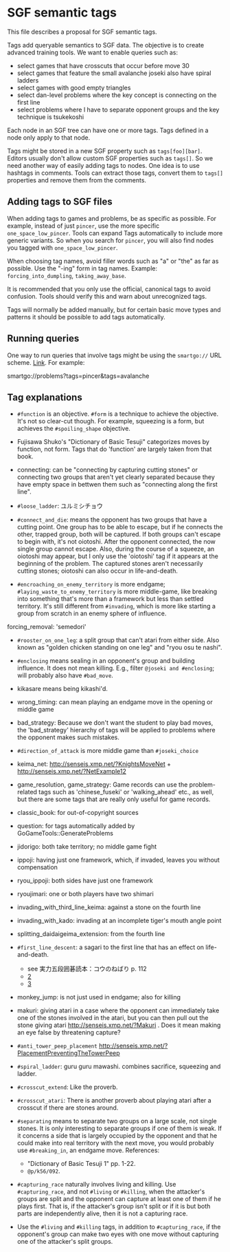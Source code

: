 # SGF semantic tags

This file describes a proposal for SGF semantic tags.

Tags add queryable semantics to SGF data. The objective is to create advanced
training tools. We want to enable queries such as:

- select games that have crosscuts that occur before move 30
- select games that feature the small avalanche joseki also have spiral ladders
- select games with good empty triangles
- select dan-level problems where the key concept is connecting on the first
  line
- select problems where I have to separate opponent groups and the key
  technique is tsukekoshi

Each node in an SGF tree can have one or more tags. Tags defined in a node only
apply to that node.

Tags might be stored in a new SGF property such as `tags[foo][bar]`. Editors
usually don't allow custom SGF properties such as `tags[]`. So we need another
way of easily adding tags to nodes. One idea is to use hashtags in comments.
Tools can extract those tags, convert them to `tags[]` properties and remove
them from the comments.

## Adding tags to SGF files

When adding tags to games and problems, be as specific as possible. For
example, instead of just `pincer`, use the more specific
`one_space_low_pincer`. Tools can expand Tags automatically to include more
generic variants. So when you search for `pincer`, you will also find nodes you
tagged with `one_space_low_pincer`.

When choosing tag names, avoid filler words such as "a" or "the" as far as
possible. Use the "-ing" form in tag names. Example: `forcing_into_dumpling`,
`taking_away_base`.

It is recommended that you only use the official, canonical tags to avoid
confusion. Tools should verify this and warn about unrecognized tags.

Tags will normally be added manually, but for certain basic move types and
patterns it should be possible to add tags automatically.

## Running queries

One way to run queries that involve tags might be using the `smartgo://` URL
scheme. [Link](https://smartgo.com/blog/smartgo-url-scheme.html). For example:

   smartgo://problems?tags=pincer&tags=avalanche

## Tag explanations

- `#function` is an objective. `#form` is a technique to achieve the objective.
It's not so clear-cut though. For example, squeezing is a form, but achieves
the `#spoiling_shape` objective.

- Fujisawa Shuko's "Dictionary of Basic Tesuji" categorizes moves by function,
not form. Tags that do 'function' are largely taken from that book.

- connecting: can be "connecting by capturing cutting stones" or connecting
two groups that aren't yet clearly separated because they have empty space in
bettwen them such as "connecting along the first line".

- `#loose_ladder`: ユルミシチョウ

- `#connect_and_die`: means the opponent has two groups that have a cutting
  point. One group has to be able to escape, but if he connects the other,
  trapped group, both will be captured. If both groups can't escape to begin
  with, it's not oiotoshi. After the opponent connected, the now single group
  cannot escape. Also, during the course of a squeeze, an oiotoshi may appear,
  but I only use the 'oiotoshi' tag if it appears at the beginning of the
  problem. The captured stones aren't necessarily cutting stones; oiotoshi can
  also occur in life-and-death.

- `#encroaching_on_enemy_territory` is more endgame;
  `#laying_waste_to_enemy_territory` is more middle-game, like breaking into
  something that's more than a framework but less than settled territory. It's
  still different from `#invading`, which is more like starting a group from
  scratch in an enemy sphere of influence.

forcing_removal: 'semedori'

- `#rooster_on_one_leg`: a split group that can't atari from either side. Also
  known as "golden chicken standing on one leg" and "ryou osu te nashi".

- `#enclosing` means sealing in an opponent's group and building influence. It
does not mean killing. E.g., filter `@joseki and #enclosing`; will probably also
have `#bad_move`.

- kikasare means being kikashi'd.

- wrong_timing: can mean playing an endgame move in the opening or middle game

- bad_strategy: Because we don't want the student to play bad moves, the
'bad_strategy' hierarchy of tags will be applied to problems where the opponent
makes such mistakes.

- `#direction_of_attack` is more middle game than `#joseki_choice`

- keima_net: http://senseis.xmp.net/?KnightsMoveNet +
http://senseis.xmp.net/?NetExample12

- game_resolution, game_strategy: Game records can use the problem-related tags
such as 'chinese_fuseki' or 'walking_ahead' etc., as well, but there are some
tags that are really only useful for game records.

- classic_book: for out-of-copyright sources

- question: for tags automatically added by GoGameTools::GenerateProblems

- jidorigo: both take territory; no middle game fight

- ippoji: having just one framework, which, if invaded, leaves you without
compensation

- ryou_ippoji: both sides have just one framework

- ryoujimari: one or both players have two shimari

- invading_with_third_line_keima: against a stone on the fourth line

- invading_with_kado: invading at an incomplete tiger's mouth angle point

- splitting_daidaigeima_extension: from the fourth line

- `#first_line_descent`: a sagari to the first line that has an effect on
  life-and-death.
  - see 実力五段囲碁読本：コウのねばり p. 112
  - [2](http://www.ntkr.co.jp/igoyogo/yogo_180.html)
  - [3](https://hebogo.jimdo.com/星-1/問題/)

- monkey_jump: is not just used in endgame; also for killing

- makuri: giving atari in a case where the opponent can immediately take one of
the stones involved in the atari, but you can then pull out the stone giving
atari http://senseis.xmp.net/?Makuri . Does it mean making an eye false by
threatening capture?

- `#anti_tower_peep_placement`
  http://senseis.xmp.net/?PlacementPreventingTheTowerPeep

- `#spiral_ladder`: guru guru mawashi. combines sacrifice, squeezing and
  ladder.

- `#crosscut_extend`: Like the proverb.

- `#crosscut_atari`: There is another proverb about playing atari after a
  crosscut if there are stones around.

- `#separating` means to separate two groups on a large scale, not single
  stones. It is only interesting to separate groups if one of them is weak. If
  it concerns a side that is largely occupied by the opponent and that he could
  make into real territory with the next move, you would probably use
  `#breaking_in`, an endgame move. References:

  - "Dictionary of Basic Tesuji 1" pp. 1-22.
  - `@p/k56/092`.

- `#capturing_race` naturally involves living and killing. Use
  `#capturing_race`, and not `#living` or `#killing`, when the attacker's
  groups are split and the opponent can capture at least one of them if he
  plays first. That is, if the attacker's group isn't split or if it is but
  both parts are independently alive, then it is not a capturing race.

- Use the `#living` and `#killing` tags, in addition to `#capturing_race`, if
  the opponent's group can make two eyes with one move without capturing one of
  the attacker's split groups.

